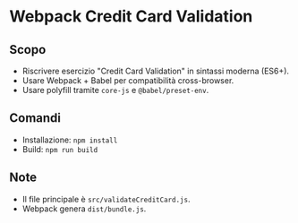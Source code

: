 # Webpack Credit Card Validation

## Scopo
- Riscrivere esercizio "Credit Card Validation" in sintassi moderna (ES6+).
- Usare Webpack + Babel per compatibilità cross-browser.
- Usare polyfill tramite `core-js` e `@babel/preset-env`.

## Comandi
- Installazione: `npm install`
- Build: `npm run build`

## Note
- Il file principale è `src/validateCreditCard.js`.
- Webpack genera `dist/bundle.js`.


